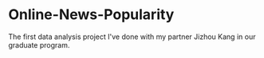 # Online-News-Popularity
The first data analysis project I've done with my partner Jizhou Kang in our graduate program. 
